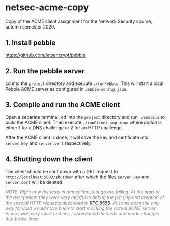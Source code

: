 # netsec-acme-copy
  Copy of the ACME client assignment for the Network Security course, autumn semester 2020.

## 1. Install pebble
https://github.com/letsencrypt/pebble

## 2. Run the pebble server
cd into the `project` directory and execute `./runPebble`. This will start
a local Pebble ACME server as configured in `pebble-config.json`.

## 3. Compile and run the ACME client
Open a separate terminal. cd into the `project` directory and run `./compile`
to build the ACME client. Then execute `./runClient <option>` where 
<i>option</i> is either 1 for a DNS challenge or 2 for an HTTP challenge.

After the ACME client is done, it will save the key and certificate into
`server.key` and `server.cert` respectively.

## 4. Shutting down the client
The client should be shut down with a GET request to
`http://localhost:5003/shutdown` after which the files `server.key` and
`server.cert` will be deleted.

<p style="color: gray;">
  <i>
    NOTE: Right now the tests in acmeclient_test.go are failing. At the start of the assignment they were very helpful to debug the parsing and creation of the special HTTP requests described in <a href="https://tools.ietf.org/html/rfc8555">RFC 8555</a>. At some point the only way forward would have been to start mocking the actual ACME server. Since I was very short on time, I abandoned the tests and made changes that broke them.
  </i>
</p>
